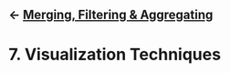 ← [Merging, Filtering & Aggregating](06-merging-filtering-aggregating-data.md)
---

# 7. Visualization Techniques

